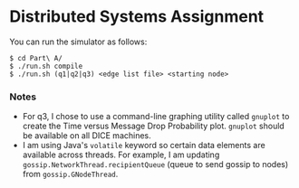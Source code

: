 # Distributed Systems Assignment

You can run the simulator as follows:
```
$ cd Part\ A/
$ ./run.sh compile
$ ./run.sh (q1|q2|q3) <edge list file> <starting node>
```

### Notes
- For q3, I chose to use a command-line graphing utility called `gnuplot` to create the Time versus Message Drop Probability plot. `gnuplot` should be available on all DICE machines.
- I am using Java's `volatile` keyword so certain data elements are available across threads. For example, I am updating `gossip.NetworkThread.recipientQueue` (queue to send gossip to nodes) from `gossip.GNodeThread`.

